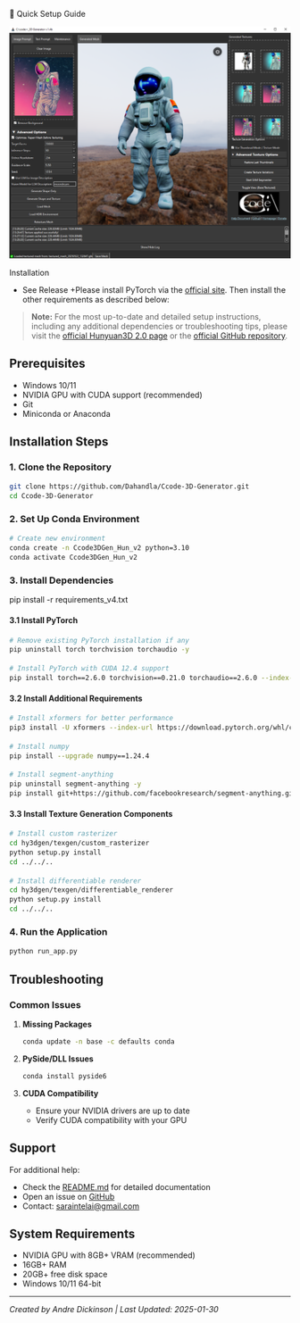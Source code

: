 🚀 Quick Setup Guide


![image](https://github.com/Dahandla/Ccode-3D-Generator/blob/23849830b42db8ea3b9d9f046362c199dab8ddc9/resources/Ccode3DGenHalfScreen.png)


 Installation
- See Release
+Please install PyTorch via the [official site](https://pytorch.org/). Then install the other requirements as described below:

> **Note:** For the most up-to-date and detailed setup instructions, including any additional dependencies or troubleshooting tips, please visit the [official Hunyuan3D 2.0 page](https://3d.hunyuan.tencent.com) or the [official GitHub repository](https://github.com/Tencent/Hunyuan3D-2).
>
## Prerequisites
- Windows 10/11
- NVIDIA GPU with CUDA support (recommended)
- Git
- Miniconda or Anaconda

## Installation Steps

### 1. Clone the Repository
```bash
git clone https://github.com/Dahandla/Ccode-3D-Generator.git
cd Ccode-3D-Generator
```

### 2. Set Up Conda Environment
```bash
# Create new environment
conda create -n Ccode3DGen_Hun_v2 python=3.10
conda activate Ccode3DGen_Hun_v2
```

### 3. Install Dependencies


pip install -r requirements_v4.txt


#### 3.1 Install PyTorch
```bash
# Remove existing PyTorch installation if any
pip uninstall torch torchvision torchaudio -y

# Install PyTorch with CUDA 12.4 support
pip install torch==2.6.0 torchvision==0.21.0 torchaudio==2.6.0 --index-url https://download.pytorch.org/whl/cu124
```

#### 3.2 Install Additional Requirements
```bash
# Install xformers for better performance
pip3 install -U xformers --index-url https://download.pytorch.org/whl/cu124

# Install numpy
pip install --upgrade numpy==1.24.4

# Install segment-anything
pip uninstall segment-anything -y
pip install git+https://github.com/facebookresearch/segment-anything.git
```

#### 3.3 Install Texture Generation Components
```bash
# Install custom rasterizer
cd hy3dgen/texgen/custom_rasterizer
python setup.py install
cd ../../..

# Install differentiable renderer
cd hy3dgen/texgen/differentiable_renderer
python setup.py install
cd ../../..
```

### 4. Run the Application
```bash
python run_app.py
```

## Troubleshooting

### Common Issues

1. **Missing Packages**
   ```bash
   conda update -n base -c defaults conda
   ```

2. **PySide/DLL Issues**
   ```bash
   conda install pyside6
   ```

3. **CUDA Compatibility**
   - Ensure your NVIDIA drivers are up to date
   - Verify CUDA compatibility with your GPU

## Support

For additional help:
- Check the [README.md](README.md) for detailed documentation
- Open an issue on [GitHub](https://github.com/Dahandla/Ccode-3D-Generator/issues)
- Contact: saraintelai@gmail.com

## System Requirements
- NVIDIA GPU with 8GB+ VRAM (recommended)
- 16GB+ RAM
- 20GB+ free disk space
- Windows 10/11 64-bit

---
*Created by Andre Dickinson | Last Updated: 2025-01-30*
